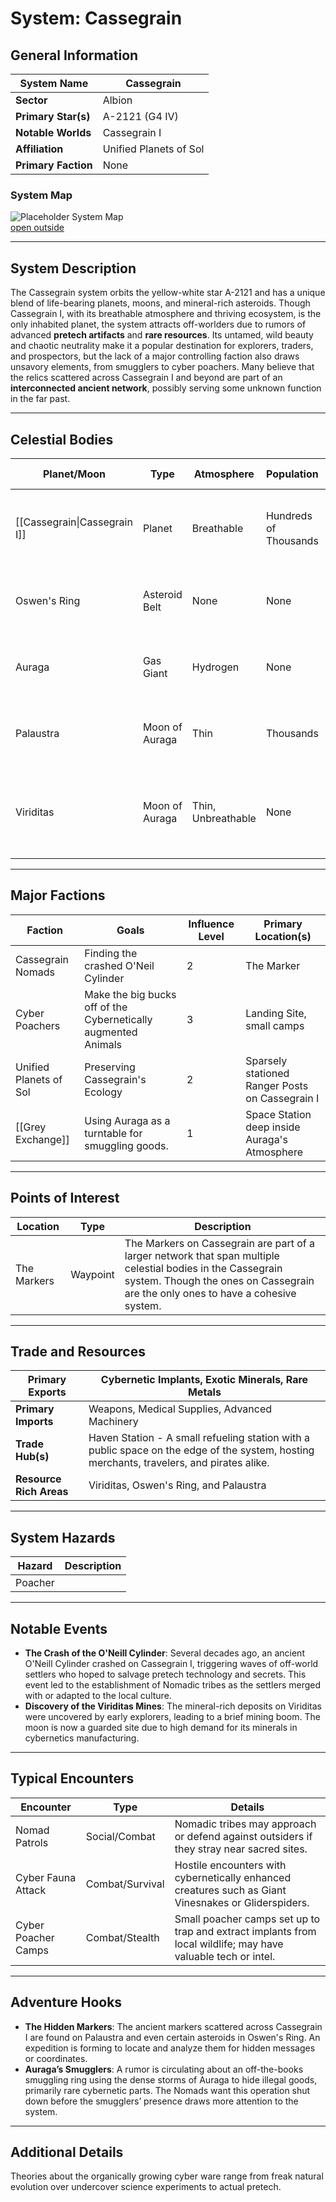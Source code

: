 # System: Cassegrain

## General Information 

| **System Name**     | Cassegrain             |
| ------------------- | ---------------------- |
| **Sector**          | Albion                 |
| **Primary Star(s)** | A-2121 (G4 IV)         |
| **Notable Worlds**  | Cassegrain I           |
| **Affiliation**     | Unified Planets of Sol |
| **Primary Faction** | None                   |

### System Map

![Placeholder System Map](https://publish-01.obsidian.md/access/36b98e212e9d73fe1bd4813f96b0fd71/z_Assets/Misc/ImagePlaceholder.png)  
[open outside](https://obsidianttrpgtutorials.com/z_Assets/Misc/ImagePlaceholder.png)

---

## System Description 

The Cassegrain system orbits the yellow-white star A-2121 and has a unique blend of life-bearing planets, moons, and mineral-rich asteroids. Though Cassegrain I, with its breathable atmosphere and thriving ecosystem, is the only inhabited planet, the system attracts off-worlders due to rumors of advanced **pretech artifacts** and **rare resources**. Its untamed, wild beauty and chaotic neutrality make it a popular destination for explorers, traders, and prospectors, but the lack of a major controlling faction also draws unsavory elements, from smugglers to cyber poachers. Many believe that the relics scattered across Cassegrain I and beyond are part of an **interconnected ancient network**, possibly serving some unknown function in the far past.

---

## Celestial Bodies 
| **Planet/Moon**              | **Type**       | **Atmosphere**     | **Population**        | **Key Features**                                 |
| ---------------------------- | -------------- | ------------------ | --------------------- | ------------------------------------------------ |
| [[Cassegrain\|Cassegrain I]] | Planet         | Breathable         | Hundreds of Thousands | Crashed Pretech O'Neill Cylinder, Cyborg Animals |
| Oswen's Ring                 | Asteroid Belt  | None               | None                  | Mineral-rich asteroids, magnetized anomalies     |
| Auraga                       | Gas Giant      | Hydrogen           | None                  | Massive storms, ideal for fuel scooping          |
| Palaustra                    | Moon of Auraga | Thin               | Thousands             | Rare metals, Small Mining Colony                 |
| Viriditas                    | Moon of Auraga | Thin, Unbreathable | None                  | Exotic minerals, high demand among tech traders  |

---

## Major Factions 

| **Faction**            | **Goals**                                                      | **Influence Level** | **Primary Location(s)**                         |
| ---------------------- | -------------------------------------------------------------- | ------------------- | ----------------------------------------------- |
| Cassegrain Nomads      | Finding the crashed O'Neil Cylinder                            | 2                   | The Marker                                      |
| Cyber Poachers         | Make the big bucks off of the Cybernetically augmented Animals | 3                   | Landing Site, small camps                       |
| Unified Planets of Sol | Preserving Cassegrain's Ecology                                | 2                   | Sparsely stationed Ranger Posts on Cassegrain I |
| [[Grey Exchange]]      | Using Auraga as a turntable for smuggling goods.               | 1                   | Space Station deep inside Auraga's Atmosphere   |

---

## Points of Interest 

| **Location** | **Type** | **Description**                                                                                                                                                                                 |
| ------------ | -------- | ----------------------------------------------------------------------------------------------------------------------------------------------------------------------------------------------- |
| The Markers  | Waypoint | The Markers on Cassegrain are part of a larger network that span multiple celestial bodies in the Cassegrain system. Though the ones on Cassegrain are the only ones to have a cohesive system. |

---

## Trade and Resources 

| **Primary Exports**     | Cybernetic Implants, Exotic Minerals, Rare Metals                                                                                         |
| ----------------------- | ----------------------------------------------------------------------------------------------------------------------------------------- |
| **Primary Imports**     | Weapons, Medical Supplies, Advanced Machinery                                                                                             |
| **Trade Hub(s)**        | Haven Station - A small refueling station with a public space on the edge of the system, hosting merchants, travelers, and pirates alike. |
| **Resource Rich Areas** | Viriditas, Oswen's Ring, and Palaustra                                                                                                    |

---

## System Hazards 

| **Hazard** | **Description** |
| ---------- | --------------- |
| Poacher    |                 |

---

## Notable Events 

- **The Crash of the O'Neill Cylinder**: Several decades ago, an ancient O'Neill Cylinder crashed on Cassegrain I, triggering waves of off-world settlers who hoped to salvage pretech technology and secrets. This event led to the establishment of Nomadic tribes as the settlers merged with or adapted to the local culture.
- **Discovery of the Viriditas Mines**: The mineral-rich deposits on Viriditas were uncovered by early explorers, leading to a brief mining boom. The moon is now a guarded site due to high demand for its minerals in cybernetics manufacturing.

---

## Typical Encounters 
| **Encounter**       | **Type**        | **Details**                                                                                                   |
| ------------------- | --------------- | ------------------------------------------------------------------------------------------------------------- |
| Nomad Patrols       | Social/Combat   | Nomadic tribes may approach or defend against outsiders if they stray near sacred sites.                      |
| Cyber Fauna Attack  | Combat/Survival | Hostile encounters with cybernetically enhanced creatures such as Giant Vinesnakes or Gliderspiders.          |
| Cyber Poacher Camps | Combat/Stealth  | Small poacher camps set up to trap and extract implants from local wildlife; may have valuable tech or intel. |

---

## Adventure Hooks 

- **The Hidden Markers**: The ancient markers scattered across Cassegrain I are found on Palaustra and even certain asteroids in Oswen's Ring. An expedition is forming to locate and analyze them for hidden messages or coordinates.
- **Auraga’s Smugglers**: A rumor is circulating about an off-the-books smuggling ring using the dense storms of Auraga to hide illegal goods, primarily rare cybernetic parts. The Nomads want this operation shut down before the smugglers’ presence draws more attention to the system.

---

## Additional Details 

Theories about the organically growing cyber ware range from freak natural evolution over undercover science experiments to actual pretech.